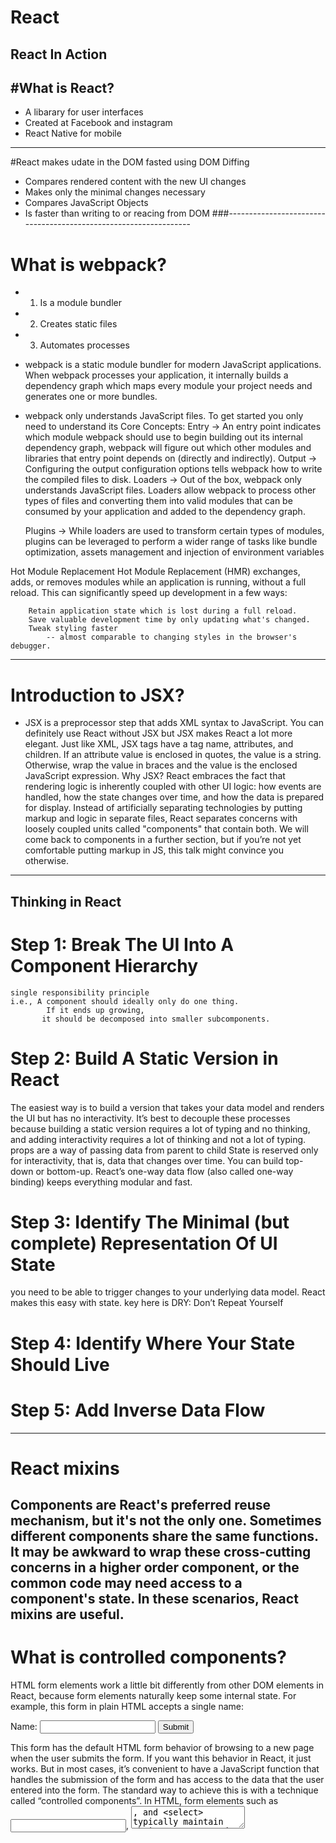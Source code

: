 # React
React In Action 
-
#What is React? 
-
  - A libarary for user interfaces  
  - Created at Facebook and instagram  
  - React Native for mobile  
----------------------------------------------------------------
#React makes udate in the DOM fasted using DOM Diffing 
  - Compares rendered content with the new UI changes
  - Makes only the minimal changes necessary 
  - Compares JavaScript Objects
  - Is faster than writing to or reacing from DOM 
###-----------------------------------------------------------------
# What is webpack?

- 1) Is a module bundler
- 2) Creates static files
- 3) Automates processes

- webpack is a static module bundler for modern JavaScript applications. When webpack processes your application, it internally builds a   dependency graph which maps every module your project needs and generates one or more bundles.

- webpack only understands JavaScript files. 
  To get started you only need to understand its Core Concepts:
	Entry -> 
			An entry point indicates which module webpack should use to begin building out its internal dependency graph, 
			webpack will figure out which other modules and libraries that entry point depends on (directly and indirectly).
	Output -> 
			Configuring the output configuration options tells webpack how to write the compiled files to disk. 
	Loaders ->
			Out of the box, webpack only understands JavaScript files. Loaders allow webpack to process other types of files and converting them into valid modules that can be consumed by your application and added to the dependency graph.
	
	Plugins -> 
			While loaders are used to transform certain types of modules, plugins can be leveraged to perform a wider range of tasks like bundle optimization, assets management and injection of environment variables

Hot Module Replacement
	Hot Module Replacement (HMR) exchanges, adds, or removes modules while an application is running, without a full reload. This can significantly speed up development in a few ways:

		Retain application state which is lost during a full reload.
		Save valuable development time by only updating what's changed.
		Tweak styling faster 
			-- almost comparable to changing styles in the browser's debugger.
-----------------------------------------------------------------
# Introduction to JSX?
- JSX is a preprocessor step that adds XML syntax to JavaScript. 
You can definitely use React without JSX but JSX makes React a lot more elegant.
Just like XML, JSX tags have a tag name, attributes, and children. 
If an attribute value is enclosed in quotes, the value is a string. Otherwise, 
wrap the value in braces and the value is the enclosed JavaScript expression.
Why JSX?
React embraces the fact that rendering logic is inherently coupled with other
 UI logic: how events are handled, 
 how the state changes over time, 
 and how the data is prepared for display.
Instead of artificially separating technologies by putting markup and logic in separate files, React separates concerns with loosely coupled units called "components" that contain both. 
We will come back to components in a further section, but if you’re not yet comfortable putting markup in JS, this talk might convince you otherwise.
-----------------------------------------------------------------
Thinking in React
-----------------------------------------------------------------
# Step 1: Break The UI Into A Component Hierarchy
	single responsibility principle
	i.e., A component should ideally only do one thing. 
	        If it ends up growing, 
	       it should be decomposed into smaller subcomponents.

# Step 2: Build A Static Version in React
The easiest way is to build a version that takes your data model and renders the UI but has no interactivity. 
It’s best to decouple these processes because building a static version requires a lot of typing and no thinking, and adding interactivity requires a lot of thinking and not a lot of typing. 
props are a way of passing data from parent to child
State is reserved only for interactivity, that is, data that changes over time. 
You can build top-down or bottom-up. 
React’s one-way data flow (also called one-way binding) keeps everything modular and fast.

# Step 3: Identify The Minimal (but complete) Representation Of UI State
you need to be able to trigger changes to your underlying data model. React makes this easy with state.
key here is DRY: Don’t Repeat Yourself

# Step 4: Identify Where Your State Should Live

# Step 5: Add Inverse Data Flow
--------------------------------------------------------------
# React mixins
Components are React's preferred reuse mechanism, but it's not the only one. Sometimes different components share the same functions. It may be awkward to wrap these cross-cutting concerns in a higher order component, or the common code may need access to a component's state. In these scenarios, React mixins are useful.
-------------------------------------------------------------
# What is controlled components?

HTML form elements work a little bit differently from other DOM elements in React, because form elements naturally keep some internal state. For example, this form in plain HTML accepts a single name:
<form>
  <label>
    Name:
    <input type="text" name="name" />
  </label>
  <input type="submit" value="Submit" />
</form>
This form has the default HTML form behavior of browsing to a new page when the user submits the form. If you want this behavior in React, it just works. But in most cases, it’s convenient to have a JavaScript function that handles the submission of the form and has access to the data that the user entered into the form. The standard way to achieve this is with a technique called “controlled components”.
In HTML, form elements such as <input>, <textarea>, and <select> typically maintain their own state and update it based on user input. In React, mutable state is typically kept in the state property of components, and only updated with setState().
	
----------------------------------------------------------
# Ref
In most cases, we recommend using controlled components to implement forms. In a controlled component, form data is handled by a React component. The alternative is uncontrolled components, where form data is handled by the DOM itself.
To write an uncontrolled component, instead of writing an event handler for every state update, you can use a ref to get form values from the DOM.

# Props in Initial State
From docs:
> Using props to generate state in getInitialState often leads to duplication of “source of truth”, i.e. where the real data is.
> This is because getInitialState is only invoked when the component is first created.

The danger is that if the props on the component are changed without the component being ‘refreshed’,
the new prop value will never be displayed because the constructor function (or getInitialState) will never update the current state of the component.
The initialization of state from props only runs when the component is first created.

#### Bad
```javascript
class SampleComponent extends Component {
  // constructor function (or getInitialState)
  constructor(props) {
    super(props);
    this.state = {
      flag: false,
      inputVal: props.inputValue
    };
  }

  render() {
    return <div>{this.state.inputVal && <AnotherComponent/>}</div>
  }
}
```
#### Good
```javascript
class SampleComponent extends Component {
  // constructor function (or getInitialState)
  constructor(props) {
    super(props);
    this.state = {
      flag: false
    };
  }

  render() {
    return <div>{this.props.inputValue && <AnotherComponent/>}</div>
  }
}
```
 

##### findDOMNode(this)

###### Before:
```javascript
class MyComponent extends Component {
  componentDidMount() {
    findDOMNode(this).scrollIntoView();
  }

  render() {
    return <div />
  }
}
```
###### After
```javascript
class MyComponent extends Component {
  componentDidMount() {
    this.node.scrollIntoView();
  }

  render() {
    return <div ref={node => this.node = node}/>
  }
}
```
##### findDOMNode(stringDOMRef)
###### Before
```javascript
class MyComponent extends Component {
  componentDidMount() {
    findDOMNode(this.refs.something).scrollIntoView();
  }

  render() {
    return (
      <div>
        <div ref='something'/>
      </div>
    )
  }
}
```
###### After
```javascript
class MyComponent extends Component {
  componentDidMount() {
    this.something.scrollIntoView();
  }

  render() {
    return (
      <div>
        <div ref={node => this.something = node}/>
      </div>
    )
  }
}
```
##### findDOMNode(childComponentStringRef)
###### Before:
```javascript
class Field extends Component {
  render() {
    return <input type='text'/>
  }
}

class MyComponent extends Component {
  componentDidMount() {
    findDOMNode(this.refs.myInput).focus();
  }

  render() {
    return (
      <div>
        Hello,
        <Field ref='myInput'/>
      </div>
    )
  }
}
```
###### After
```javascript
class Field extends Component {
  render() {
    return (
      <input type='text' ref={this.props.inputRef}/>
    )
  }
}

class MyComponent extends Component {
  componentDidMount() {
    this.inputNode.focus();
  }

  render() {
    return (
      <div>
        Hello,
        <Field inputRef={node => this.inputNode = node}/>
      </div>
    )
  }
}
```
# Use Higher order components over Mixins

#### Simple Example
```javascript
// With Mixin
var WithLink = React.createClass({
  mixins: [React.addons.LinkedStateMixin],
  getInitialState: function () {
    return {message: 'Hello!'};
  },
  render: function () {
    return <input type="text" valueLink={this.linkState('message')}/>;
  }
});

// Move logic to a HOC
var WithLink = React.createClass({
  getInitialState: function () {
    return {message: 'Hello!'};
  },
  render: function () {
    return <input type="text" valueLink={LinkState(this,'message')}/>;
  }
});
```

#### Detailed Example

```javascript
// With Mixin
var CarDataMixin = {
  componentDidMount: {
    // fetch car data and
    // call this.setState({carData: fetchedData}),
    // once data has been (asynchronously) fetched
  }
};

var FirstView = React.createClass({
  mixins: [CarDataMixin],
  render: function () {
    return (
      <div>
        <AvgSellingPricesByYear country="US" dataset={this.state.carData}/>
        <AvgSellingPricesByYear country="UK" dataset={this.state.carData}/>
        <AvgSellingPricesByYear country="FI" dataset={this.state.carData}/>
      </div>
    )
  }
});

// With HOC
var bindToCarData = function (Component) {
  return React.createClass({
    componentDidMount: {
      // fetch car data and
      // call this.setState({carData: fetchedData}),
      // once data has been (asynchronously) fetched
    },

    render: function () {
      return <Component carData={ this.state.carData }/>
    }
  });
};

// Then wrap your component when you define it.
var FirstView = bindToCarData(React.createClass({
  render: function () {
    return (
      <div>
        <AvgSellingPricesByYear country="US" dataset={this.props.carData}/>
        <AvgSellingPricesByYear country="UK" dataset={this.props.carData}/>
        <AvgSellingPricesByYear country="FI" dataset={this.props.carData}/>
      </div>
    )
  }
}));
```
# setState() in componentWillMount()
Avoid async initialization in ``componentWillMount()``

``componentWillMount()`` is invoked immediately before mounting occurs.
It is called before ``render()``, therefore setting state in this method will not trigger a re-render.
Avoid introducing any side-effects or subscriptions in this method.


Make async calls for component initialization in ``componentDidMount`` instead of ``componentWillMount``
```javascript
function componentDidMount() {
  axios.get(`api/messages`)
    .then((result) => {
      const messages = result.data
      console.log("COMPONENT WILL Mount messages : ", messages);
      this.setState({
        messages: [...messages.content]
      })
    })
}
```
# Mutating State without setState()
- Causes state changes without making component re-render.
- Whenever setState gets called in future, the mutated state gets applied.

#### Bad
``` javascript
class SampleComponent extends Component {
  constructor(props) {
    super(props);

    this.state = {
      items: ['foo', 'bar']
    };

    this.handleClick = this.handleClick.bind(this);
  }

  handleClick() {
    // BAD: We mutate state here
    this.state.items.push('lorem');

    this.setState({
      items: this.state.items
    });
  }

  render() {
    return (
      <div>
        {this.state.items.length}
        <button onClick={this.handleClick}>+</button>
      </div>
    )
  }
}
```

#### Good
``` javascript
class SampleComponent extends Component {
  constructor(props) {
    super(props);

    this.state = {
      items: ['foo', 'bar']
    };

    this.handleClick = this.handleClick.bind(this);
  }

  handleClick() {
    // We update using setState() - concat return new array after appending new item.
    this.setState({
      items: this.state.items.concat('lorem')
    });
  }

  render() {
    return (
      <div>
        {this.state.items.length}
        <button onClick={this.handleClick}>+</button>
      </div>
    )
  }
}
```
# Using indexes as keys
Keys should be stable, predictable, and unique so that React can keep track of elements.

#### Bad
In this snippet each element's key will be based on ordering, rather than tied to the data that is being represented. This limits the optimizations that React can do.
```javascript
{todos.map((todo, index) =>
  <Todo
    {...todo}
    key={index}
  />
)}
```

#### Good
Assuming `todo.id` is unique to this list and stable, React would be able to reorder elements without needing to reevaluate them as much.
```javascript
{todos.map((todo) =>
  <Todo {...todo}
    key={todo.id} />
)}
```
# Spreading props on DOM elements
When we spread props we run into the risk of adding unknown HTML attributes, which is a bad practice.

#### Bad
This will try to add the unknown HTML attribute `flag` to the DOM element.
```javascript
const Sample = () => (<Spread flag={true} className="content"/>);
const Spread = (props) => (<div {...props}>Test</div>);
```
#### Good
By creating props specifically for DOM attribute, we can safely spread.
```javascript
const Sample = () => (<Spread flag={true} domProps={{className: "content"}}/>);
const Spread = (props) => (<div {...props.domProps}>Test</div>);
```

Or alternatively we can use prop destructuring with `...rest`:
```javascript
const Sample = () => (<Spread flag={true} className="content"/>);
const Spread = ({ flag, ...domProps }) => (<div {...domProps}>Test</div>);
```
